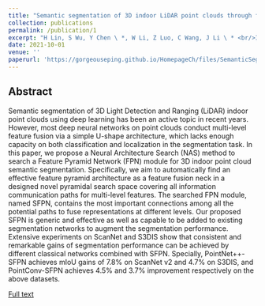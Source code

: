 ```yaml
---
title: "Semantic segmentation of 3D indoor LiDAR point clouds through feature pyramid architecture search"
collection: publications
permalink: /publication/1
excerpt: "H Lin, S Wu, Y Chen \ *, W Li, Z Luo, C Wang, J Li \ * <br/>ISPRS Journal of Photogrammetry and Remote Sensing, October, 2021<br/><img src='https://gorgeouseping.github.io/HomepageCh/images/SemanticSegmentationOf.jpg'>"
date: 2021-10-01
venue: ''
paperurl: 'https://gorgeouseping.github.io/HomepageCh/files/SemanticSegmentationOf.pdf'
---
```

## Abstract
Semantic segmentation of 3D Light Detection and Ranging (LiDAR) indoor point clouds using deep learning has been an active topic in recent years. However, most deep neural networks on point clouds conduct multi-level feature fusion via a simple U-shape architecture, which lacks enough capacity on both classification and localization in the segmentation task. In this paper, we propose a Neural Architecture Search (NAS) method to search a Feature Pyramid Network (FPN) module for 3D indoor point cloud semantic segmentation. Specifically, we aim to automatically find an effective feature pyramid architecture as a feature fusion neck in a designed novel pyramidal search space covering all information communication paths for multi-level features. The searched FPN module, named SFPN, contains the most important connections among all the potential paths to fuse representations at different levels. Our proposed SFPN is generic and effective as well as capable to be added to existing segmentation networks to augment the segmentation performance. Extensive experiments on ScanNet and S3DIS show that consistent and remarkable gains of segmentation performance can be achieved by different classical networks combined with SFPN. Specially, PointNet++-SFPN achieves mIoU gains of 7.8% on ScanNet v2 and 4.7% on S3DIS, and PointConv-SFPN achieves 4.5% and 3.7% improvement respectively on the above datasets.

[Full text](https://doi.org/10.1016/j.isprsjprs.2021.05.009)
